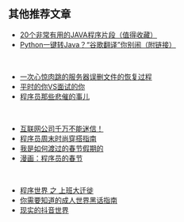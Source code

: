 ## 其他推荐文章


- [20个非常有用的JAVA程序片段（值得收藏）](https://mp.weixin.qq.com/s?__biz=MzU4NzYwNDAwMg==&mid=2247484064&idx=1&sn=e5347ef3d149dede86dd0126a84530a0&chksm=fde8cbedca9f42fb649f929df1593c2947f0c357b706d3ea34405b59272b78002348595b3300&scene=0#rd)
- [Python一键转Java？“谷歌翻译”你别闹（附链接）](https://mp.weixin.qq.com/s?__biz=MzU4NzYwNDAwMg==&mid=2247484844&idx=1&sn=630bb6ce05fcb582d4086fae4e20f9c0&chksm=fde8cce1ca9f45f73227f514eeeb430bcd2a6749ae276e070a0899bbc55268838d4da08b5b5f&scene=0#rd)
<br>

- [一次心惊肉跳的服务器误删文件的恢复过程](https://mp.weixin.qq.com/s?__biz=MzU4NzYwNDAwMg==&mid=2247485391&idx=1&sn=41dffaaea916c4a27c9781f28c67968b&chksm=fde8ce82ca9f47949767452dc9cb5229fef05dbf1576c7548c2944cc59c3cd38884bdf01d1b0&scene=0#rd)
- [平时的你VS面试的你](https://mp.weixin.qq.com/s?__biz=MzU4NzYwNDAwMg==&mid=2247484699&idx=1&sn=f163eea34a9713efeea9ab5610d5fd83&chksm=fde8cc56ca9f4540fa7ee533825c0c0665cb781ec865edff87c686733fb117351360073e1eea&scene=0#rd)
- [程序员那些悲催的事儿](https://mp.weixin.qq.com/s?__biz=MzU4NzYwNDAwMg==&mid=2247484721&idx=1&sn=4b6538003941ee3b4d0a447674a83f61&chksm=fde8cc7cca9f456a7fe3668d5dedc0f812d5b883b13b17ea8d1b49eaa47cf5cd90eb90e023d6&scene=0#rd)
<br>

- [互联网公司千万不能迷信！](https://mp.weixin.qq.com/s?__biz=MzU4NzYwNDAwMg==&mid=2247485146&idx=1&sn=a454cf184fa6520f427adff963d6ce3b&chksm=fde8cf97ca9f46815171b69c619abcc19f4a98684068924ad1d9316d0a915a92db848cd41289&scene=0#rd)
- [程序员周末时尚穿搭指南](https://mp.weixin.qq.com/s/vuc2TzbNn3a0KA3ErREcWw)
- [我是如何渡过的春节假期的](https://mp.weixin.qq.com/s?__biz=MzU4NzYwNDAwMg==&mid=2247484814&idx=2&sn=74cabd5f5c74d72c0c72db3981a9d670&chksm=fde8ccc3ca9f45d5bffc8a23e6aa76e20d3fbbe78008add3a04e7993d5b67ad62e4e8e4505e6&scene=0#rd)
- [漫画：程序员的春节](https://mp.weixin.qq.com/s?__biz=MzU4NzYwNDAwMg==&mid=2247484819&idx=1&sn=c37b67a931334587a61ed98ecfdee67e&chksm=fde8ccdeca9f45c81c2aa49d2be144191da9971ee686c19e6f3499b2fcfaa1dc5d5042de2746&scene=0#rd)
<br>


- [程序世界 之 上班大迁徙](https://mp.weixin.qq.com/s/5BymdvF6rZTHCMCkNeLHmA)
- [你需要知道的成人世界黑话指南](https://mp.weixin.qq.com/s?__biz=MzU4NzYwNDAwMg==&mid=2247484839&idx=1&sn=0a323dde6e142826b9cac51fd97508e0&chksm=fde8cceaca9f45fc4debc5a2911341cbc0af61d90ce443682dc39b98c6951eb2c993fa37ba8c&scene=0#rd)
- [现实的抖音世界](https://mp.weixin.qq.com/s?__biz=MzU4NzYwNDAwMg==&mid=2247484841&idx=1&sn=a624a31ef643e60ae9b767f670cb1afd&chksm=fde8cce4ca9f45f29006489d3be1f7b33ba05948251825b27c7648e4bb4312252c547124392e&scene=0#rd)




